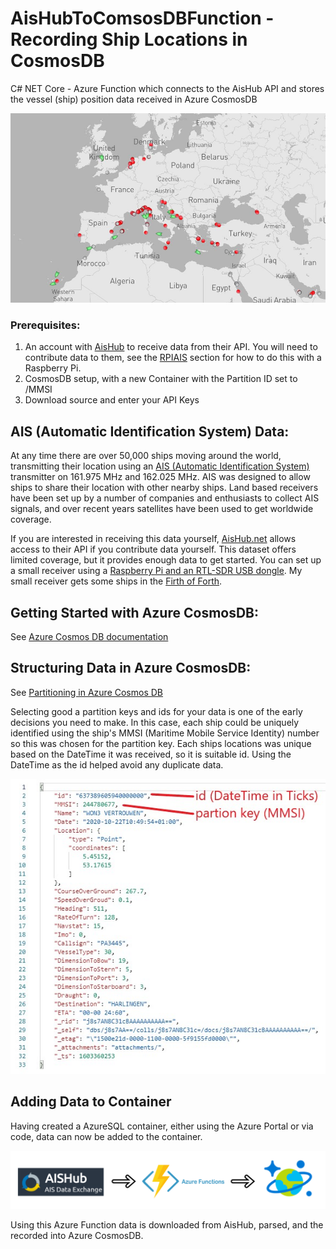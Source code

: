 ﻿# AisHubToComsosDBFunction - Recording Ship Locations in CosmosDB
C# NET Core - Azure Function which connects to the AisHub API and stores the vessel (ship) position data received in Azure CosmosDB

![AIS Ships](https://github.com/euangordon/AisHubToComsosDBFunction/blob/master/AIS_Ships.JPG)

### Prerequisites: 
1. An account with [AisHub](http://www.aishub.net/) to receive data from their API. You will need to contribute data to them, see the [RPIAIS](http://www.aishub.net/rpiais) section for how to do this with a Raspberry Pi.
2. CosmosDB setup, with a new Container with the Partition ID set to /MMSI
3. Download source and enter your API Keys

## AIS (Automatic Identification System) Data:

At any time there are over 50,000 ships moving around the world, transmitting their location using an [AIS (Automatic Identification System)](https://en.wikipedia.org/wiki/Automatic_identification_system) transmitter on 161.975 MHz and 162.025 MHz. AIS was designed to allow ships to share their location with other nearby ships. Land based receivers have been set up by a number of companies and enthusiasts to collect AIS signals, and over recent years satellites have been used to get worldwide coverage.

If you are interested in receiving this data yourself, [AisHub.net](http://www.aishub.net/) allows access to their API if you contribute data yourself. This dataset offers limited coverage, but it provides enough data to get started. You can set up a small receiver using a [Raspberry Pi and an RTL-SDR USB dongle](http://www.aishub.net/rpiais). My small receiver gets some ships in the [Firth of Forth](http://www.aishub.net/stations/2993).

## Getting Started with Azure CosmosDB: 
See [Azure Cosmos DB documentation](https://docs.microsoft.com/en-us/azure/cosmos-db/)

## Structuring Data in Azure CosmosDB:
See [Partitioning in Azure Cosmos DB](https://docs.microsoft.com/en-us/azure/cosmos-db/partitioning-overview)

Selecting good a partition keys and ids for your data is one of the early decisions you need to make. In this case, each ship could be uniquely identified using the ship's MMSI (Maritime Mobile Service Identity) number so this was chosen for the partition key. Each ships locations was unique based on the DateTime it was received, so it is suitable id. Using the DateTime as the id helped avoid any duplicate data.

![Ais Raw Data in CosmosDB](https://github.com/euangordon/AisHubToComsosDBFunction/blob/master/AIS_RawData.JPG)

## Adding Data to Container
Having created a AzureSQL container, either using the Azure Portal or via code, data can now be added to the container. 

![Ais Data Flow](https://github.com/euangordon/AisHubToComsosDBFunction/blob/master/AIS_DataFlow.JPG.png)

Using this Azure Function data is downloaded from AisHub, parsed, and the recorded into Azure CosmosDB.








